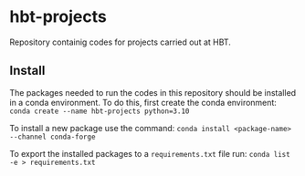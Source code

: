 # hbt-projects
Repository containig codes for projects carried out at HBT.

## Install
The packages needed to run the codes in this repository should be installed in
a conda environment. To do this, first create the conda environment:
`conda create --name hbt-projects python=3.10`

To install a new package use the command:
`conda install <package-name> --channel conda-forge`

To export the installed packages to a `requirements.txt` file run:
`conda list -e > requirements.txt`

